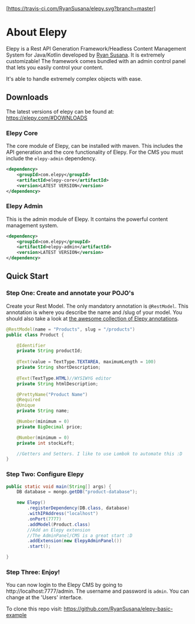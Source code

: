 [https://travis-ci.com/RyanSusana/elepy.svg?branch=master]

# About Elepy

Elepy is a Rest API Generation Framework/Headless Content Management System for Java/Kotlin developed by [Ryan Susana](https://ryansusana.com/). It is extremely customizable! The framework comes bundled with an admin control panel that lets you easily control your content.

It's able to handle extremely complex objects with ease.
## Downloads
The latest versions of elepy can be found at: https://elepy.com/#DOWNLOADS
### Elepy Core
The core module of Elepy, can be installed with maven. This includes the API generation and the core functionality of Elepy. For the CMS you must include the `elepy-admin` dependency.
``` xml
<dependency>
    <groupId>com.elepy</groupId>
    <artifactId>elepy-core</artifactId>
    <version>LATEST VERSION</version>
</dependency>
```

### Elepy Admin
This is the admin module of Elepy. It contains the powerful content management system.
``` xml
<dependency>
    <groupId>com.elepy</groupId>
    <artifactId>elepy-admin</artifactId>
    <version>LATEST VERSION</version>
</dependency>
```

## Quick Start
### Step One: Create and annotate your POJO's
Create your Rest Model. The only mandatory annotation is `@RestModel`. This annotation is where you describe the name and /slug of your model. You should also take a look at [the awesome collection of Elepy annotations](#annotations). 
``` java
@RestModel(name = "Products", slug = "/products")
public class Product {

    @Identifier
    private String productId;
    
    @Text(value = TextType.TEXTAREA, maximumLength = 100)
    private String shortDescription;
    
    @Text(TextType.HTML)//WYSIWYG editor
    private String htmlDescription;

    @PrettyName("Product Name")
    @Required
    @Unique
    private String name;

    @Number(minimum = 0)
    private BigDecimal price;

    @Number(minimum = 0)
    private int stockLeft;

    //Getters and Setters. I like to use Lombok to automate this :D
}
```
### Step Two: Configure Elepy
``` java
public static void main(String[] args) {
    DB database = mongo.getDB("product-database");

    new Elepy()
        .registerDependency(DB.class, database)
        .withIPAddress("localhost")
        .onPort(7777)
        .addModel(Product.class)
        //Add an Elepy extension
        //The AdminPanel/CMS is a great start :D
        .addExtension(new ElepyAdminPanel())
        .start();

}
```
### Step Three: Enjoy!

You can now login to the Elepy CMS by going to http://localhost:7777/admin. The username and password is `admin`. You can change at the 'Users' interface.

To clone this repo visit: https://github.com/RyanSusana/elepy-basic-example
